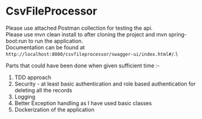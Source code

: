 # CsvFileProcessor
Please use attached Postman collection for testing the api.\
Please use mvn clean install to after cloning the project and mvn spring-boot:run to run the application.\
Documentation can be found at `http://localhost:8080/csvfileprocessor/swagger-ui/index.html#/`.\

Parts that could have been done when given sufficient time :-
1. TDD approach 
2. Security - at least basic authentication and role based authentication for deleting all the records
3. Logging
4. Better Exception handling as I have used basic classes
5. Dockerization of the application 
